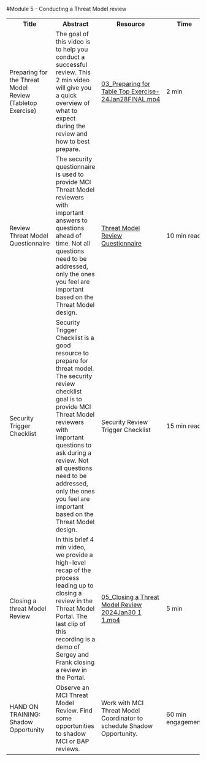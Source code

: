 #Module 5 - Conducting a Threat Model review

<table>
  <colgroup>
    <col style="width: 200px;">
    <col style="width: 400px;">
    <col style="width: 300px;">
    <col style="width: 100px;">
  </colgroup>
    <tr>
        <th>Title</th>
        <th>Abstract</th>
        <th>Resource</th>
        <th>Time</th>
    </tr>
    <tr>
        <td>Preparing for the Threat Model Review (Tabletop Exercise)</td>
        <td>The goal of this video is to help you conduct a successful review. This 2 min video will give you a quick overview of what to expect during the review and how to best prepare.</td>
        <td><a href="03_Preparing for Table Top Exercise-24Jan28FINAL.mp4">03_Preparing for Table Top Exercise-24Jan28FINAL.mp4</a></td>
        <td>2 min</td>
    </tr>
    <tr>
        <td>Review Threat Model Questionnaire</td>
        <td>The security questionnaire is used to provide MCI Threat Model reviewers with important answers to questions ahead of time. Not all questions need to be addressed, only the ones you feel are important based on the Threat Model design.</td>
        <td><a href="articles/checklist.md">Threat Model Review Questionnaire</td>
        <td>10 min read</td>
    </tr>
    <tr>
        <td>Security Trigger Checklist</td>
        <td>Security Trigger Checklist is a good resource to prepare for threat model. The security review checklist goal is to provide MCI Threat Model reviewers with important questions to ask during a review. Not all questions need to be addressed, only the ones you feel are important based on the Threat Model design.</td>
        <td>Security Review Trigger Checklist</td>
        <td>15 min read</td>
    </tr>
       <tr>
        <td>Closing a threat Model Review</td>
        <td>In this brief 4 min video, we provide a high-level recap of the process leading up to closing a review in the Threat Model Portal. The last clip of this recording is a demo of Sergey and Frank closing a review in the Portal.</td>
        <td><a href="05_Closing a Threat Model Review 2024Jan30 1 1.mp4">05_Closing a Threat Model Review 2024Jan30 1 1.mp4</a></td>
        <td>5 min</td>
    </tr>
        <tr>
        <td>HAND ON TRAINING: Shadow Opportunity</td>
        <td>Observe an MCI Threat Model Review. Find some opportunities to shadow MCI or BAP reviews.</td>
        <td>Work with MCI Threat Model Coordinator to schedule Shadow Opportunity.</td>
        <td>60 min engagement</td>
    </tr>
</table>
